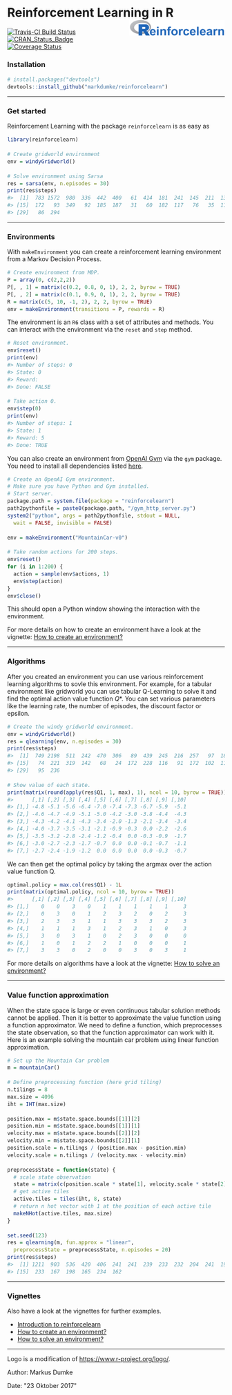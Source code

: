 
Reinforcement Learning in R <img src="reinforcelearn.png" align="right" height="36"/>
=====================================================================================

[![Travis-CI Build Status](https://travis-ci.org/markdumke/reinforcelearn.svg?branch=master)](https://travis-ci.org/markdumke/reinforcelearn) [![CRAN\_Status\_Badge](http://www.r-pkg.org/badges/version/reinforcelearn)](https://cran.r-project.org/package=reinforcelearn) [![Coverage Status](https://img.shields.io/codecov/c/github/markdumke/reinforcelearn/master.svg?maxAge=600)](https://codecov.io/github/markdumke/reinforcelearn?branch=master)

### Installation

``` r
# install.packages("devtools")
devtools::install_github("markdumke/reinforcelearn")
```

------------------------------------------------------------------------

### Get started

Reinforcement Learning with the package `reinforcelearn` is as easy as

``` r
library(reinforcelearn)

# Create gridworld environment
env = windyGridworld()

# Solve environment using Sarsa
res = sarsa(env, n.episodes = 30)
print(res$steps)
#>  [1]  783 1572  980  336  442  400   61  414  181  241  145  211  138  118
#> [15]  172   93  349   92  185  187   31   60  182  117   76   35  117   85
#> [29]   86  294
```

------------------------------------------------------------------------

### Environments

With `makeEnvironment` you can create a reinforcement learning environment from a Markov Decision Process.

``` r
# Create environment from MDP.
P = array(0, c(2,2,2))
P[, , 1] = matrix(c(0.2, 0.8, 0, 1), 2, 2, byrow = TRUE)
P[, , 2] = matrix(c(0.1, 0.9, 0, 1), 2, 2, byrow = TRUE)
R = matrix(c(5, 10, -1, 2), 2, 2, byrow = TRUE)  
env = makeEnvironment(transitions = P, rewards = R)
```

The environment is an `R6` class with a set of attributes and methods. You can interact with the environment via the `reset` and `step` method.

``` r
# Reset environment.
env$reset()
print(env)
#> Number of steps: 0 
#> State: 0 
#> Reward:  
#> Done: FALSE

# Take action 0.
env$step(0)
print(env)
#> Number of steps: 1 
#> State: 1 
#> Reward: 5 
#> Done: TRUE
```

You can also create an environment from [OpenAI Gym](https://gym.openai.com/) via the `gym` package. You need to install all dependencies listed [here](https://github.com/openai/gym-http-api).

``` r
# Create an OpenAI Gym environment.
# Make sure you have Python and Gym installed.
# Start server.
package.path = system.file(package = "reinforcelearn")
path2pythonfile = paste0(package.path, "/gym_http_server.py")
system2("python", args = path2pythonfile, stdout = NULL,
  wait = FALSE, invisible = FALSE)

env = makeEnvironment("MountainCar-v0")

# Take random actions for 200 steps.
env$reset()
for (i in 1:200) {
  action = sample(env$actions, 1)
  env$step(action)
}
env$close()
```

This should open a Python window showing the interaction with the environment.

For more details on how to create an environment have a look at the vignette: [How to create an environment?](markdumke.github.io/reinforcelearn/articles/environments.html)

------------------------------------------------------------------------

### Algorithms

After you created an environment you can use various reinforcement learning algorithms to sovle this environment. For example, for a tabular environment like gridworld you can use tabular Q-Learning to solve it and find the optimal action value function *Q*\*. You can set various parameters like the learning rate, the number of episodes, the discount factor or epsilon.

``` r
# Create the windy gridworld environment.
env = windyGridworld()
res = qlearning(env, n.episodes = 30)
print(res$steps)
#>  [1]  749 2198  511  242  470  306   89  439  245  216  257   97  180   66
#> [15]   74  221  319  142   68   24  172  228  116   91  172  102  111   36
#> [29]   95  236

# Show value of each state.
print(matrix(round(apply(res$Q1, 1, max), 1), ncol = 10, byrow = TRUE))
#>      [,1] [,2] [,3] [,4] [,5] [,6] [,7] [,8] [,9] [,10]
#> [1,] -4.8 -5.1 -5.6 -6.4 -7.0 -7.4 -7.3 -6.7 -5.9  -5.1
#> [2,] -4.6 -4.7 -4.9 -5.1 -5.0 -4.2 -3.0 -3.8 -4.4  -4.3
#> [3,] -4.3 -4.2 -4.1 -4.3 -3.4 -2.0 -1.3 -2.1 -3.4  -3.4
#> [4,] -4.0 -3.7 -3.5 -3.1 -2.1 -0.9 -0.3  0.0 -2.2  -2.6
#> [5,] -3.5 -3.2 -2.8 -2.4 -1.2 -0.4  0.0 -0.3 -0.9  -1.7
#> [6,] -3.0 -2.7 -2.3 -1.7 -0.7  0.0  0.0 -0.1 -0.7  -1.1
#> [7,] -2.7 -2.4 -1.9 -1.2  0.0  0.0  0.0  0.0 -0.3  -0.7
```

We can then get the optimal policy by taking the argmax over the action value function Q.

``` r
optimal.policy = max.col(res$Q1) - 1L
print(matrix(optimal.policy, ncol = 10, byrow = TRUE))
#>      [,1] [,2] [,3] [,4] [,5] [,6] [,7] [,8] [,9] [,10]
#> [1,]    0    0    3    0    1    1    1    1    1     3
#> [2,]    0    3    0    1    2    3    2    0    2     3
#> [3,]    2    3    3    1    1    3    3    3    2     3
#> [4,]    1    1    1    3    1    2    3    1    0     3
#> [5,]    3    0    3    1    0    2    3    0    0     0
#> [6,]    1    0    1    2    2    1    0    0    0     1
#> [7,]    3    3    0    2    0    0    3    0    3     1
```

For more details on algorithms have a look at the vignette: [How to solve an environment?](markdumke.github.io/reinforcelearn/articles/algorithms.html)

------------------------------------------------------------------------

### Value function approximation

When the state space is large or even continuous tabular solution methods cannot be applied. Then it is better to approximate the value function using a function approximator. We need to define a function, which preprocesses the state observation, so that the function approximator can work with it. Here is an example solving the mountain car problem using linear function approximation.

``` r
# Set up the Mountain Car problem
m = mountainCar()

# Define preprocessing function (here grid tiling)
n.tilings = 8
max.size = 4096
iht = IHT(max.size)

position.max = m$state.space.bounds[[1]][2]
position.min = m$state.space.bounds[[1]][1]
velocity.max = m$state.space.bounds[[2]][2]
velocity.min = m$state.space.bounds[[2]][1]
position.scale = n.tilings / (position.max - position.min)
velocity.scale = n.tilings / (velocity.max - velocity.min)

preprocessState = function(state) {
  # scale state observation
  state = matrix(c(position.scale * state[1], velocity.scale * state[2]), ncol = 2)
  # get active tiles
  active.tiles = tiles(iht, 8, state)
  # return n hot vector with 1 at the position of each active tile
  makeNHot(active.tiles, max.size)
}

set.seed(123)
res = qlearning(m, fun.approx = "linear", 
  preprocessState = preprocessState, n.episodes = 20)
print(res$steps)
#>  [1] 1211  903  536  420  406  241  241  239  233  232  204  241  194  235
#> [15]  233  167  198  165  234  162
```

------------------------------------------------------------------------

### Vignettes

Also have a look at the vignettes for further examples.

-   [Introduction to reinforcelearn](markdumke.github.io/reinforcelearn/articles/introduction.html)
-   [How to create an environment?](markdumke.github.io/reinforcelearn/articles/environments.html)
-   [How to solve an environment?](markdumke.github.io/reinforcelearn/articles/algorithms.html)

------------------------------------------------------------------------

Logo is a modification of <https://www.r-project.org/logo/>.

Author: Markus Dumke

Date: "23 Oktober 2017"
